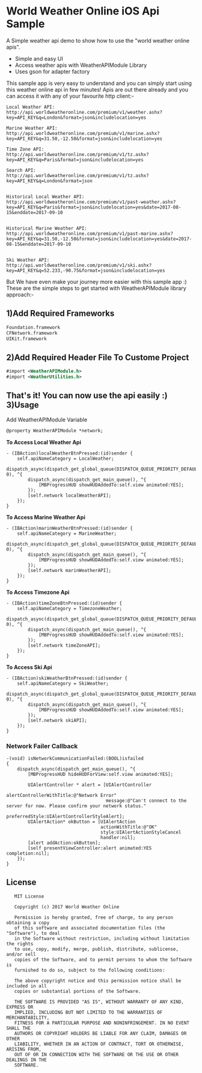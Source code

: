 
World Weather Online iOS Api Sample
============

A Simple weather api demo to show how to use the "world weather online apis".

 * Simple and easy UI 
 * Access weather apis with WeatherAPIModule Library
 * Uses gson for adapter factory

This sample app is very easy to understand and you can simply
start using this weather online api in few minutes!
Apis are out there already and you can access it with any of
your favourite http client:-

    Local Weather API:
    http://api.worldweatheronline.com/premium/v1/weather.ashx?key=API_KEY&q=London&format=json&includelocation=yes
		
    Marine Weather API:
    http://api.worldweatheronline.com/premium/v1/marine.ashx?key=API_KEY&q=31.50,-12.50&format=json&includelocation=yes  
         
    Time Zone API:
    http://api.worldweatheronline.com/premium/v1/tz.ashx?key=API_KEY&q=Paris&format=json&includelocation=yes      
       
    Search API:
    http://api.worldweatheronline.com/premium/v1/tz.ashx?key=API_KEY&q=London&format=json          
      

    Historical Local Weather API:
    http://api.worldweatheronline.com/premium/v1/past-weather.ashx?key=API_KEY&q=Paris&format=json&includelocation=yes&date=2017-08-15&enddate=2017-09-10     
      

    Historical Marine Weather API:
    http://api.worldweatheronline.com/premium/v1/past-marine.ashx?key=API_KEY&q=31.50,-12.50&format=json&includelocation=yes&date=2017-08-15&enddate=2017-09-10       
     
	
    Ski Weather API:
    http://api.worldweatheronline.com/premium/v1/ski.ashx?key=API_KEY&q=52.233,-90.75&format=json&includelocation=yes  	
  	
But We have even make your journey more easier with this sample app :)  	
These are the simple steps to get started with WeatherAPIModule library approach:-

1)Add Required Frameworks
-------
```xml
Foundation.framework
CFNetwork.framework
UIKit.framework
```
2)Add Required Header File To Custome Project 
-------
```xml
#import <WeatherAPIModule.h>
#import <WeatherUtilities.h>
```
That's it! You can now use the api easily :)
3)Usage
-----------
Add WeatherAPIModule Variable 
```xml
@property WeatherAPIModule *network;
```

__To Access Local Weather Api__
```objective c
- (IBAction)localWeatherBtnPressed:(id)sender {
    self.apiNameCategory = LocalWeather;
    dispatch_async(dispatch_get_global_queue(DISPATCH_QUEUE_PRIORITY_DEFAULT, 0), ^{
        dispatch_async(dispatch_get_main_queue(), ^{
            [MBProgressHUD showHUDAddedTo:self.view animated:YES];
        });
        [self.network localWeatherAPI];
    });
}
```
__To Access Marine Weather Api__
```objective c
- (IBAction)marinWeatherBtnPressed:(id)sender {
    self.apiNameCategory = MarineWeather;
    dispatch_async(dispatch_get_global_queue(DISPATCH_QUEUE_PRIORITY_DEFAULT, 0), ^{
        dispatch_async(dispatch_get_main_queue(), ^{
            [MBProgressHUD showHUDAddedTo:self.view animated:YES];
        });
        [self.network marinWeatherAPI];
    });
}
```
__To Access Timezone Api__
```objective c
- (IBAction)timeZoneBtnPressed:(id)sender {
    self.apiNameCategory = TimezoneWeather;
    dispatch_async(dispatch_get_global_queue(DISPATCH_QUEUE_PRIORITY_DEFAULT, 0), ^{
        dispatch_async(dispatch_get_main_queue(), ^{
            [MBProgressHUD showHUDAddedTo:self.view animated:YES];
        });
        [self.network timeZoneAPI];
    });
}
```
__To Access Ski Api__
```objective c
- (IBAction)skiWeatherBtnPressed:(id)sender {
    self.apiNameCategory = SkiWeather;
    dispatch_async(dispatch_get_global_queue(DISPATCH_QUEUE_PRIORITY_DEFAULT, 0), ^{
        dispatch_async(dispatch_get_main_queue(), ^{
            [MBProgressHUD showHUDAddedTo:self.view animated:YES];
        });
        [self.network skiAPI];
    });
}
```
### Network Failer Callback
```objective c
-(void) isNetworkCommunicationFailed:(BOOL)isfailed
{
    dispatch_async(dispatch_get_main_queue(), ^{
        [MBProgressHUD hideHUDForView:self.view animated:YES];
        
        UIAlertController * alert = [UIAlertController
                                     alertControllerWithTitle:@"Network Error"
                                     message:@"Can't connect to the server for now. Please confirm your network status."
                                     preferredStyle:UIAlertControllerStyleAlert];
        UIAlertAction* okButton = [UIAlertAction
                                   actionWithTitle:@"OK"
                                   style:UIAlertActionStyleCancel
                                   handler:nil];
        [alert addAction:okButton];
        [self presentViewController:alert animated:YES completion:nil];
    });
}
```

License
-------
       MIT License
       
       Copyright (c) 2017 World Weather Online
       
       Permission is hereby granted, free of charge, to any person obtaining a copy
       of this software and associated documentation files (the "Software"), to deal
       in the Software without restriction, including without limitation the rights
       to use, copy, modify, merge, publish, distribute, sublicense, and/or sell
       copies of the Software, and to permit persons to whom the Software is
       furnished to do so, subject to the following conditions:
       
       The above copyright notice and this permission notice shall be included in all
       copies or substantial portions of the Software.
       
       THE SOFTWARE IS PROVIDED "AS IS", WITHOUT WARRANTY OF ANY KIND, EXPRESS OR
       IMPLIED, INCLUDING BUT NOT LIMITED TO THE WARRANTIES OF MERCHANTABILITY,
       FITNESS FOR A PARTICULAR PURPOSE AND NONINFRINGEMENT. IN NO EVENT SHALL THE
       AUTHORS OR COPYRIGHT HOLDERS BE LIABLE FOR ANY CLAIM, DAMAGES OR OTHER
       LIABILITY, WHETHER IN AN ACTION OF CONTRACT, TORT OR OTHERWISE, ARISING FROM,
       OUT OF OR IN CONNECTION WITH THE SOFTWARE OR THE USE OR OTHER DEALINGS IN THE
       SOFTWARE.
